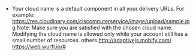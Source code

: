 - Your cloud name is a default component in all your delivery URLs. For example: https://res.cloudinary.com/clscomputerservice/image/upload/sample.jpg
Note: Make sure you are satisfied with the chosen cloud name. Modifying the cloud name is allowed only while your account still has a small number of resources.
others
http://adaptivejs.mobify.com/
https://web.wurfl.io/#